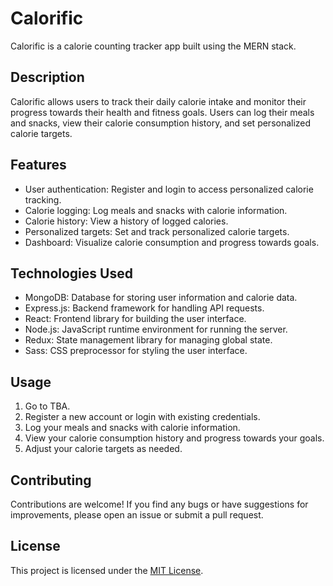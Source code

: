 # Calorific

Calorific is a calorie counting tracker app built using the MERN stack.

## Description

Calorific allows users to track their daily calorie intake and monitor their progress towards their health and fitness goals. Users can log their meals and snacks, view their calorie consumption history, and set personalized calorie targets.

## Features

- User authentication: Register and login to access personalized calorie tracking.
- Calorie logging: Log meals and snacks with calorie information.
- Calorie history: View a history of logged calories.
- Personalized targets: Set and track personalized calorie targets.
- Dashboard: Visualize calorie consumption and progress towards goals.

## Technologies Used

- MongoDB: Database for storing user information and calorie data.
- Express.js: Backend framework for handling API requests.
- React: Frontend library for building the user interface.
- Node.js: JavaScript runtime environment for running the server.
- Redux: State management library for managing global state.
- Sass: CSS preprocessor for styling the user interface.

## Usage

1. Go to TBA.
2. Register a new account or login with existing credentials.
3. Log your meals and snacks with calorie information.
4. View your calorie consumption history and progress towards your goals.
5. Adjust your calorie targets as needed.

## Contributing

Contributions are welcome! If you find any bugs or have suggestions for improvements, please open an issue or submit a pull request.

## License

This project is licensed under the [MIT License](https://opensource.org/licenses/MIT).
